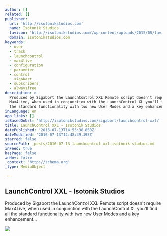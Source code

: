```yaml
---
author: []
related: []
publisher:
  url: 'http://isotonikstudios.com'
  name: Isotonik Studios
  favicon: 'http://isotonikstudios.com//wp-content/uploads/2015/05/favicon.jpg'
  domain: isotonikstudios.com
keywords:
  - user
  - track
  - launchcontrol
  - max4live
  - configuration
  - parameter
  - control
  - sigabort
  - subscribers
  - alwaysfree
description: >-
  Produced by Sigabort the LaunchControl XXL Remote script doesn't require
  Max4Live, when used in conjunction with the LaunchControl XL you'll find all
  the standard functionality with two new User Modes and a key enhancement...
inLanguage: en
app_links: []
isBasedOnUrl: 'http://isotonikstudios.com/sigabort/launchcontrol-xxl/'
title: LaunchControl XXL - Isotonik Studios
datePublished: '2016-07-13T14:55:38.850Z'
dateModified: '2016-07-13T14:48:49.393Z'
starred: false
sourcePath: _posts/2016-07-13-launchcontrol-xxl-isotonik-studios.md
inFeed: true
hasPage: false
inNav: false
_context: 'http://schema.org'
_type: MediaObject

---
```

<article style=""><h1>LaunchControl XXL - Isotonik Studios</h1><p>Produced by Sigabort the LaunchControl XXL Remote script doesn't require Max4Live, when used in conjunction with the LaunchControl XL you'll find all the standard functionality with two new User Modes and a key enhancement...</p><img src="http://isotonikstudios.com/wp-content/uploads/2015/04/sigabort-novation-launchcontrol-xl-control-surface-script-ableton-live-send-control.jpg" /></article>
